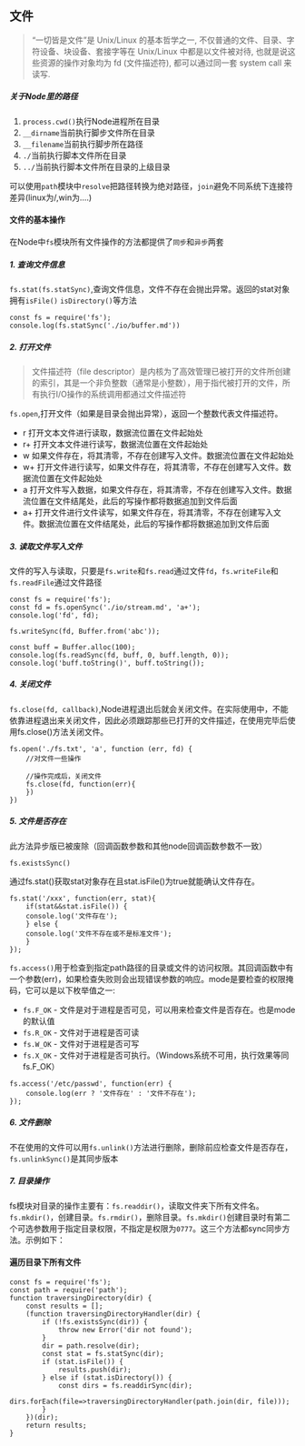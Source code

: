## 文件

>“一切皆是文件”是 Unix/Linux 的基本哲学之一, 不仅普通的文件、目录、字符设备、块设备、套接字等在 Unix/Linux 中都是以文件被对待, 也就是说这些资源的操作对象均为 fd (文件描述符), 都可以通过同一套 system call 来读写.

##### 关于Node里的路径

1. `process.cwd()`执行Node进程所在目录
2. `__dirname`当前执行脚步文件所在目录
3. `__filename`当前执行脚步所在路径
4. `./`当前执行脚本文件所在目录
5. `../`当前执行脚本文件所在目录的上级目录


可以使用`path`模块中`resolve`把路径转换为绝对路径，`join`避免不同系统下连接符差异(linux为/,win为\....)


#### 文件的基本操作

在Node中`fs`模块所有文件操作的方法都提供了`同步`和`异步`两套

##### 1. 查询文件信息

`fs.stat(fs.statSync)`,查询文件信息，文件不存在会抛出异常。返回的stat对象拥有`isFile()` `isDirectory()`等方法

```
const fs = require('fs');
console.log(fs.statSync('./io/buffer.md'))
```

##### 2. 打开文件
>文件描述符（file descriptor）是内核为了高效管理已被打开的文件所创建的索引，其是一个非负整数（通常是小整数），用于指代被打开的文件，所有执行I/O操作的系统调用都通过文件描述符

`fs.open`,打开文件（如果是目录会抛出异常），返回一个整数代表文件描述符。


 * r 打开文本文件进行读取，数据流位置在文件起始处
 * r+ 打开文本文件进行读写，数据流位置在文件起始处
 * w 如果文件存在，将其清零，不存在创建写入文件。数据流位置在文件起始处
 * w+ 打开文件进行读写，如果文件存在，将其清零，不存在创建写入文件。数据流位置在文件起始处
 * a 打开文件写入数据，如果文件存在，将其清零，不存在创建写入文件。数据流位置在文件结尾处，此后的写操作都将数据追加到文件后面
 * a+ 打开文件进行文件读写，如果文件存在，将其清零，不存在创建写入文件。数据流位置在文件结尾处，此后的写操作都将数据追加到文件后面

##### 3. 读取文件写入文件
文件的写入与读取，只要是`fs.write`和`fs.read`通过文件`fd`，`fs.writeFile`和`fs.readFile`通过文件路径

```
const fs = require('fs');
const fd = fs.openSync('./io/stream.md', 'a+');
console.log('fd', fd);

fs.writeSync(fd, Buffer.from('abc'));

const buff = Buffer.alloc(100);
console.log(fs.readSync(fd, buff, 0, buff.length, 0));
console.log('buff.toString()', buff.toString());
```

##### 4. 关闭文件

`fs.close(fd, callback)`,Node进程退出后就会关闭文件。在实际使用中，不能依靠进程退出来关闭文件，因此必须跟踪那些已打开的文件描述，在使用完毕后使用fs.close()方法关闭文件。

```
fs.open('./fs.txt', 'a', function (err, fd) {
    //对文件一些操作

    //操作完成后，关闭文件
    fs.close(fd, function(err){
    })
})
```

##### 5. 文件是否存在

此方法异步版已被废除（回调函数参数和其他node回调函数参数不一致）

```
fs.existsSync()
```
通过fs.stat()获取stat对象存在且stat.isFile()为true就能确认文件存在。

```
fs.stat('/xxx', function(err, stat){
    if(stat&&stat.isFile()) {
	console.log('文件存在');
    } else {
	console.log('文件不存在或不是标准文件');
    }
});
```

`fs.access()`用于检查到指定path路径的目录或文件的访问权限。其回调函数中有一个参数(err)，如果检查失败则会出现错误参数的响应。mode是要检查的权限掩码，它可以是以下枚举值之一:

* `fs.F_OK` - 文件是对于进程是否可见，可以用来检查文件是否存在。也是mode 的默认值
* `fs.R_OK` - 文件对于进程是否可读
* `fs.W_OK` - 文件对于进程是否可写
* `fs.X_OK` - 文件对于进程是否可执行。（Windows系统不可用，执行效果等同fs.F_OK）

```
fs.access('/etc/passwd', function(err) {
    console.log(err ? '文件存在' : '文件不存在');
});
```

##### 6. 文件删除
不在使用的文件可以用`fs.unlink()`方法进行删除，删除前应检查文件是否存在，`fs.unlinkSync()`是其同步版本

##### 7. 目录操作
fs模块对目录的操作主要有：`fs.readdir()`，读取文件夹下所有文件名。`fs.mkdir()`，创建目录。`fs.rmdir()`，删除目录。`fs.mkdir()`创建目录时有第二个可选参数用于指定目录权限，不指定是权限为`0777`。这三个方法都sync同步方法。示例如下：



#### 遍历目录下所有文件

```
const fs = require('fs');
const path = require('path');
function traversingDirectory(dir) {
    const results = [];
    (function traversingDirectoryHandler(dir) {
        if (!fs.existsSync(dir)) {
            throw new Error('dir not found');
        }
        dir = path.resolve(dir);
        const stat = fs.statSync(dir);
        if (stat.isFile()) {
            results.push(dir);
        } else if (stat.isDirectory()) {
            const dirs = fs.readdirSync(dir);
            dirs.forEach(file=>traversingDirectoryHandler(path.join(dir, file)));
        }
    })(dir);
    return results;
}

```